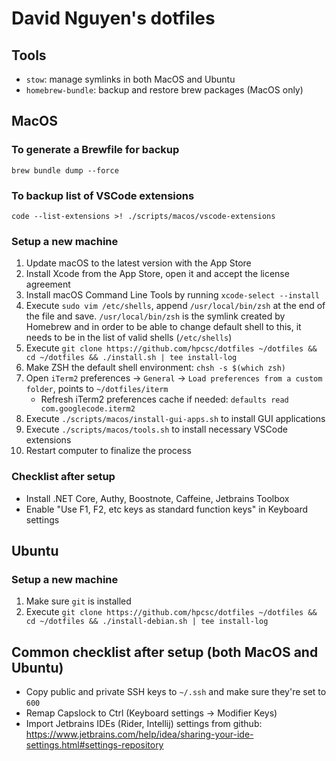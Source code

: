 # David Nguyen's dotfiles

## Tools

- `stow`: manage symlinks in both MacOS and Ubuntu
- `homebrew-bundle`: backup and restore brew packages (MacOS only)

## MacOS

### To generate a Brewfile for backup

```
brew bundle dump --force
```

### To backup list of VSCode extensions

```
code --list-extensions >! ./scripts/macos/vscode-extensions
```

### Setup a new machine

1. Update macOS to the latest version with the App Store
2. Install Xcode from the App Store, open it and accept the license agreement
3. Install macOS Command Line Tools by running `xcode-select --install`
4. Execute `sudo vim /etc/shells`, append `/usr/local/bin/zsh` at the end of the file and save. `/usr/local/bin/zsh` is the symlink created by Homebrew and in order to be able to change default shell to this, it needs to be in the list of valid shells (`/etc/shells`)
5. Execute `git clone https://github.com/hpcsc/dotfiles ~/dotfiles && cd ~/dotfiles && ./install.sh | tee install-log`
6. Make ZSH the default shell environment: `chsh -s $(which zsh)`
7. Open `iTerm2` preferences -> `General` -> `Load preferences from a custom folder`, points to `~/dotfiles/iterm`
    - Refresh iTerm2 preferences cache if needed: `defaults read com.googlecode.iterm2`
8. Execute `./scripts/macos/install-gui-apps.sh` to install GUI applications
9. Execute `./scripts/macos/tools.sh` to install necessary VSCode extensions
10. Restart computer to finalize the process

### Checklist after setup

- Install .NET Core, Authy, Boostnote, Caffeine, Jetbrains Toolbox
- Enable "Use F1, F2, etc keys as standard function keys" in Keyboard settings

## Ubuntu

### Setup a new machine

1. Make sure `git` is installed
2. Execute `git clone https://github.com/hpcsc/dotfiles ~/dotfiles && cd ~/dotfiles && ./install-debian.sh | tee install-log`

## Common checklist after setup (both MacOS and Ubuntu)

- Copy public and private SSH keys to `~/.ssh` and make sure they're set to `600`
- Remap Capslock to Ctrl (Keyboard settings -> Modifier Keys)
- Import Jetbrains IDEs (Rider, Intellij) settings from github: https://www.jetbrains.com/help/idea/sharing-your-ide-settings.html#settings-repository
